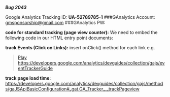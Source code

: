 **_Bug 2043_**

Google Analytics Tracking ID: **UA-52789785-1**
###GAnalytics Account: gmsponsorship@gmail.com 
###GAnalytics PW: 

**code for standard tracking (page view counter):**
We need to embed the following code in our HTML entry point documents:

> <script>
>   (function(i,s,o,g,r,a,m){i['GoogleAnalyticsObject']=r;i[r]=i[r]||function(){
>   (i[r].q=i[r].q||[]).push(arguments)},i[r].l=1*new
> Date();a=s.createElement(o),
>  
> m=s.getElementsByTagName(o)[0];a.async=1;a.src=g;m.parentNode.insertBefore(a,m)
>   })(window,document,'script','//www.google-analytics.com/analytics.js','ga');

>   ga('create', 'UA-52789785-1', 'auto');
>   ga('send', 'pageview');

> </script> 

**track Events (Click on Links):**
insert onClick() method for each link 
e.g. 
> <a href="#" onClick="_gaq.push(['_trackEvent', 'Videos', 'Play', 'Baby\'s First Birthday']);">Play</a> 
https://developers.google.com/analytics/devguides/collection/gajs/eventTrackerGuide

**track page load time:**
https://developers.google.com/analytics/devguides/collection/gajs/methods/gaJSApiBasicConfiguration#_gat.GA_Tracker_._trackPageview 



